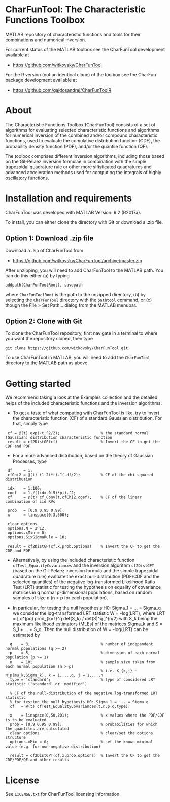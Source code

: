 # CharFunTool: The Characteristic Functions Toolbox
MATLAB repository of characteristic functions and tools for their combinations and numerical inversion.

For current status of the MATLAB toolbox see the CharFunTool development available at

- https://github.com/witkovsky/CharFunTool

For the R version (not an identical clone) of the toolbox see the CharFun package development available at

- https://github.com/gajdosandrej/CharFunToolR

About
=====

The Characteristic Functions Toolbox (CharFunTool) consists of a set of algorithms for evaluating selected characteristic functions and algorithms for numerical inversion of the combined and/or compound characteristic functions, used to evaluate the cumulative distribution function (CDF), the probability density function (PDF), and/or the quantile function (QF).
                                                                              
The toolbox comprises different inversion algorithms, including those based on the Gil-Pelaez inversion formulae in combination with the simple trapezoidal quadrature rule or other more sifisticated quadratures and advanced acceleration methods used for computing the  integrals of highly oscillatory functions.
                                                                       
Installation and requirements
=============================

CharFunTool was developed with MATLAB Version: 9.2 (R2017a).

To install, you can either clone the directory with Git or download a .zip file. 

## Option 1: Download .zip file

Download a .zip of CharFunTool from

- https://github.com/witkovsky/CharFunTool/archive/master.zip

After unzipping, you will need to add CharFunTool to the MATLAB path. You can do this either (a) by typing
```
addpath(CharFunToolRoot), savepath
```
where `CharFunToolRoot` is the path to the unzipped directory, (b) by selecting the `CharFunTool` directory with the `pathtool` command, or (c) though the File > Set Path... dialog from the MATLAB menubar.

## Option 2: Clone with Git

To clone the CharFunTool repository, first navigate in a terminal to where you want the repository cloned, then type
```
git clone https://github.com/witkovsky/CharFunTool.git
```
To use CharFunTool in MATLAB, you will need to add the `CharFunTool` directory to the MATLAB path as above.


Getting started
===============

We recommend taking a look at the Examples collection and the detailed helps of the included characteristic functions and the inversion algorithms. 

* To get a taste of what computing with CharFunTool is like, try to invert the characteristic function (CF) of a standard Gaussian distribution. For that, simply type
```
 cf = @(t) exp(-t.^2/2);                  % the standard normal (Gaussian) distribution characteristic function
 result = cf2DistGP(cf)                   % Invert the CF to get the CDF and PDF   
```
* For a more advanced distribution, based on the theory of Gaussian Processes, type 
```
 df     = 1;
 cfChi2 = @(t) (1-2i*t).^(-df/2);         % CF of the chi-squared distribution

 idx    = 1:100;
 coef   = 1./((idx-0.5)*pi).^2;
 cf     = @(t) cf_Conv(t,cfChi2,coef);    % CF of the linear combination of iid RVs 

 prob   = [0.9 0.95 0.99];
 x      = linspace(0,3,500);

 clear options
 options.N = 2^12;
 options.xMin = 0;
 options.SixSigmaRule = 10;

 result = cf2DistGP(cf,x,prob,options)    % Invert the CF to get the CDF and PDF 
```
* Alternatively, by using the included characteristic function `cfTest_EqualityCovariances` and the inversion algorithm `cf2DistGPT` (based on the Gil-Pelaez inversion formula and the simple trapezoidal quadrature rule) evaluate the exact null-distribution (PDF/CDF and the selected quantiles) of the negative log-transformed Likelihood Ratio Test (LRT) statistic for testing the hypothesis on equality of covariance matrices in q normal p-dimensional populations, based on random samples of size n (n > p for each population). 

* In particular, for testing the null hypothesis H0: Sigma_1 = ... = Sigma_q we consider the log-transformed LRT statistic W = -log(LRT), where LRT = [ q^(pq) prod_{k=1}^q det(S_k) / det(S)^q ]^(n/2) with S_k being the maximum likelihood estimators (MLEs) of the matrices Sigma_k and S = S_1 + ... + S_q. Then the null distribution of W = -log(LRT) can be estimated by 
```
  q    = 3;                               % number of independent normal populations (q >= 2)
  p    = 5;                               % dimension of each normal population (p >= 1)
  n    = 10;                              % sample size taken from each normal population (n > p) 
                                          % i.e. X_{k,j} ~ N_p(mu_k,Sigma_k), k = 1,...,q, j = 1,...,n
  type = 'standard';                      % type of considered LRT statistic ('standard' or 'modified')
  
  % CF of the null-distribution of the negative log-transformed LRT statistic
  % for testing the null hypothesis H0: Sigma_1 = ... = Sigma_q
  cf   = @(t) cfTest_EqualityCovariances(t,n,p,q,type);   
  
  x    = linspace(0,50,201);              % x values where the PDF/CDF is to be evaluated
  prob = [0.9 0.95 0.99];                 % probabilities for which the quantiles are calculated
  clear options                           % clear/set the options structure
  options.xMin = 0;                       % set the known minimal value (e.g. for non-negative distribution) 
  
  result = cf2DistGPT(cf,x,prob,options)  % Invert the CF to get the CDF/PDF/QF and other results
```
License
=======

See `LICENSE.txt` for CharFunTool licensing information.

